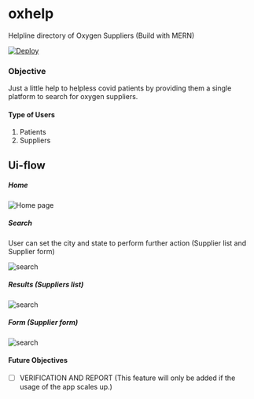 # oxhelp
Helpline directory of Oxygen Suppliers (Build with MERN)

[![Deploy](https://www.herokucdn.com/deploy/button.svg)](https://oxhelp.herokuapp.com/)

### Objective
Just a little help to helpless covid patients by providing them a single platform to search for oxygen suppliers.

#### Type of Users
1. Patients
2. Suppliers

## Ui-flow

##### Home
![Home page](https://github.com/Easyvipin/oxhelp/blob/cdedbb65f37362ad1bd00980c69783781939f3e6/home.png) 

##### Search

 User can set the city and state to perform further action (Supplier list and Supplier form)

![search](https://github.com/Easyvipin/oxhelp/blob/cdedbb65f37362ad1bd00980c69783781939f3e6/search.png)

##### Results (Suppliers list)

![search](https://github.com/Easyvipin/oxhelp/blob/cdedbb65f37362ad1bd00980c69783781939f3e6/result.jpg)

##### Form (Supplier form)

![search](https://github.com/Easyvipin/oxhelp/blob/cdedbb65f37362ad1bd00980c69783781939f3e6/form.png)

#### Future Objectives
- [ ] VERIFICATION AND REPORT (This feature will only be added if the usage of the app scales up.)
  
